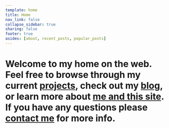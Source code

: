 ```yaml
---
template: home
title: Home
nav_link: false
collapse_sidebar: true
sharing: false
footer: true
asides: [about, recent_posts, popular_posts]
---
```

# Welcome to my home on the web. Feel free to browse through my current [projects](/projects), check out my [blog](/blog), or learn more about [me and this site](/about). If you have any questions please [contact me](/contact) for more info.
